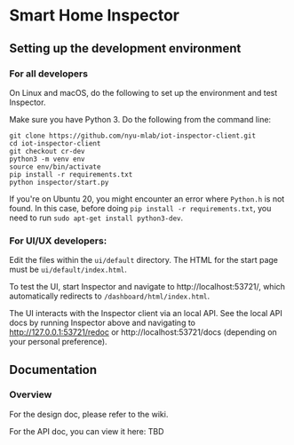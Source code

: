 # Smart Home Inspector

## Setting up the development environment

### For all developers

On Linux and macOS, do the following to set up the environment and test Inspector.

Make sure you have Python 3. Do the following from the command line:

```
git clone https://github.com/nyu-mlab/iot-inspector-client.git
cd iot-inspector-client
git checkout cr-dev
python3 -m venv env
source env/bin/activate
pip install -r requirements.txt
python inspector/start.py
```

If you're on Ubuntu 20, you might encounter an error where `Python.h` is not found. In this case, before doing `pip install -r requirements.txt`, you need to run `sudo apt-get install python3-dev`.



### For UI/UX developers:

Edit the files within the `ui/default` directory. The HTML for the start page
must be `ui/default/index.html`.

To test the UI, start Inspector and navigate to http://localhost:53721/, which automatically redirects to `/dashboard/html/index.html`.

The UI interacts with the Inspector client via an local API. See the local API
docs by running Inspector above and navigating to http://127.0.0.1:53721/redoc
or http://localhost:53721/docs (depending on your personal preference). 




## Documentation

### Overview





For the design doc, please refer to the wiki.

For the API doc, you can view it here: TBD




